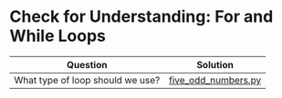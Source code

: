 # Check for Understanding: For and While Loops

| Question | Solution |
| --- | --- |
| What type of loop should we use? | [five_odd_numbers.py](https://github.com/andreyyohanes/Udacity-Introduction-to-Python-Programming/blob/main/03%20Control%20Flow/09%20Check%20for%20Understanding%20For%20and%20While%20Loops/five_odd_numbers.py) |
